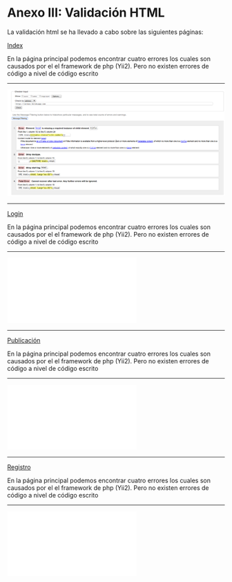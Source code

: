 Anexo III: Validación HTML
========================

La validación html se ha llevado a cabo sobre las siguientes páginas:

[Index](http://animas.herokuapp.com/index.php)

En la página principal podemos encontrar cuatro errores los cuales son causados por el el framework de php (Yii2). Pero no existen errores de código a nivel de código escrito

---------

![Index](img/validation-html/validacion-html-inicialIndex.png)

-------------------------------------------------


[Login](http://animas.herokuapp.com/user/login)

En la página principal podemos encontrar cuatro errores los cuales son causados por el el framework de php (Yii2). Pero no existen errores de código a nivel de código escrito

---------

![Login](img/validation-html/validacion-html-login.php)

-------------------------------------------------


[Publicación](http://animas.herokuapp.com/publicaciones/create)

En la página principal podemos encontrar cuatro errores los cuales son causados por el el framework de php (Yii2). Pero no existen errores de código a nivel de código escrito

---------

![Publicación](img/validation-html/validacion-html-crearpub.php)

-------------------------------------------------

[Registro](http://animas.herokuapp.com/user/register)

En la página principal podemos encontrar cuatro errores los cuales son causados por el el framework de php (Yii2). Pero no existen errores de código a nivel de código escrito

---------

![Registro](img/validation-html/validacion-html-registro.php)
